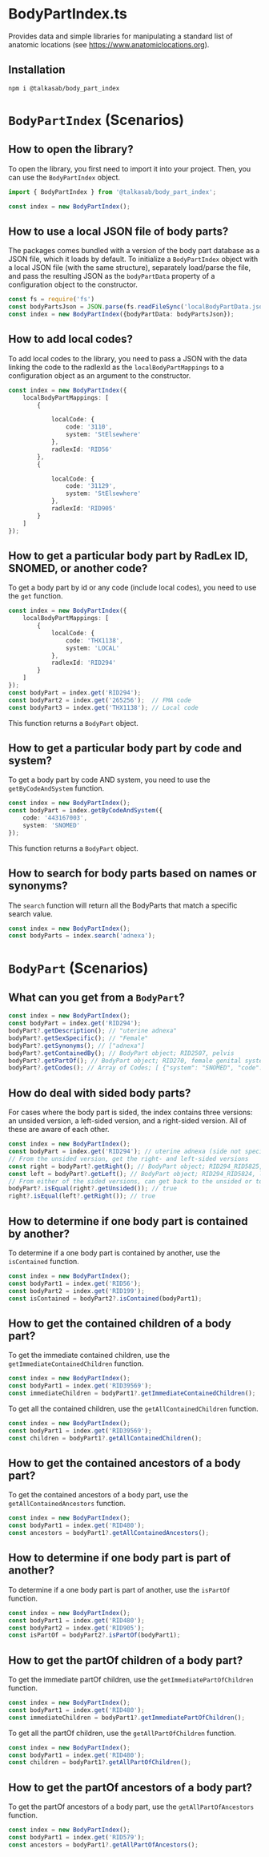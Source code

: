 # BodyPartIndex.ts

Provides data and simple libraries for manipulating a standard list of anatomic locations (see https://www.anatomiclocations.org).

## Installation

```console
npm i @talkasab/body_part_index
```

# `BodyPartIndex` (Scenarios)

## How to open the library?

To open the library, you first need to import it into your project. Then, you can use the `BodyPartIndex` object.

```typescript
import { BodyPartIndex } from '@talkasab/body_part_index';

const index = new BodyPartIndex();
```

## How to use a local JSON file of body parts?

The packages comes bundled with a version of the body part database as a JSON file,
which it loads by default. To initialize a `BodyPartIndex` object with a local JSON
file (with the same structure), separately load/parse the file, and pass the resulting
JSON as the `bodyPartData` property of a configuration object to the constructor.

```typescript
const fs = require('fs')
const bodyPartsJson = JSON.parse(fs.readFileSync('localBodyPartData.json', 'utf8'));
const index = new BodyPartIndex({bodyPartData: bodyPartsJson});
```

## How to add local codes?

To add local codes to the library, you need to pass a JSON with the data linking the code to the radlexId as the `localBodyPartMappings` to a configuration object as an argument
to the constructor.

```typescript
const index = new BodyPartIndex({
    localBodyPartMappings: [
        {

            localCode: {
                code: '3110',
                system: 'StElsewhere'
            },
            radlexId: 'RID56'
        },
        {

            localCode: {
                code: '31129',
                system: 'StElsewhere'
            },
            radlexId: 'RID905'
        }
    ]
});
```

## How to get a particular body part by RadLex ID, SNOMED, or another code?

To get a body part by id or any code (include local codes), you need to use the `get` function.

```typescript
const index = new BodyPartIndex({
    localBodyPartMappings: [
        { 
            localCode: { 
                code: 'THX1138', 
                system: 'LOCAL' 
            }, 
            radlexId: 'RID294' 
        }
    ]
});
const bodyPart = index.get('RID294');
const bodyPart2 = index.get('265256');  // FMA code
const bodyPart3 = index.get('THX1138'); // Local code
```

This function returns a `BodyPart` object.

## How to get a particular body part by code and system?

To get a body part by code AND system, you need to use the `getByCodeAndSystem` function.

```typescript
const index = new BodyPartIndex();
const bodyPart = index.getByCodeAndSystem({
    code: '443167003',
    system: 'SNOMED'
});
```
This function returns a `BodyPart` object.

## How to search for body parts based on names or synonyms?

The `search` function will return all the BodyParts that match a specific search value.

```typescript
const index = new BodyPartIndex();
const bodyParts = index.search('adnexa');
```

# `BodyPart` (Scenarios)

## What can you get from a `BodyPart`?
```typescript
const index = new BodyPartIndex();
const bodyPart = index.get('RID294');
bodyPart?.getDescription(); // "uterine adnexa"
bodyPart?.getSexSpecific(); // "Female"
bodyPart?.getSynonyms(); // ["adnexa"]
bodyPart?.getContainedBy(); // BodyPart object; RID2507, pelvis
bodyPart?.getPartOf(); // BodyPart object; RID270, female genital system
bodyPart?.getCodes(); // Array of Codes; [ {"system": "SNOMED", "code": "53065001"}, ... ]
```
## How do deal with sided body parts?

For cases where the body part is sided, the index contains three versions: an unsided version, a left-sided version, and a right-sided version. All of these are aware of each other.

```typescript
const index = new BodyPartIndex();
const bodyPart = index.get('RID294'); // uterine adnexa (side not specified)
// From the unsided version, get the right- and left-sided versions
const right = bodyPart?.getRight(); // BodyPart object; RID294_RID5825, right uterine adnexa
const left = bodyPart?.getLeft(); // BodyPart object; RID294_RID5824, left uterine adnexa
// From either of the sided versions, can get back to the unsided or to the other side
bodyPart?.isEqual(right?.getUnsided()); // true
right?.isEqual(left?.getRight()); // true
```

## How to determine if one body part is contained by another?

To determine if a one body part is contained by another, use the `isContained` function.

```typescript
const index = new BodyPartIndex();
const bodyPart1 = index.get('RID56');
const bodyPart2 = index.get('RID199');
const isContained = bodyPart2?.isContained(bodyPart1);
```

## How to get the contained children of a body part?

To get the immediate contained children, use the `getImmediateContainedChildren` function.

```typescript
const index = new BodyPartIndex();
const bodyPart1 = index.get('RID39569');
const immediateChildren = bodyPart1?.getImmediateContainedChildren();
```

To get all the contained children, use the `getAllContainedChildren` function.

```typescript
const index = new BodyPartIndex();
const bodyPart1 = index.get('RID39569');
const children = bodyPart1?.getAllContainedChildren();
```

## How to get the contained ancestors of a body part?

To get the contained ancestors of a body part, use the `getAllContainedAncestors` function.

```typescript
const index = new BodyPartIndex();
const bodyPart1 = index.get('RID480');
const ancestors = bodyPart1?.getAllContainedAncestors();
```

## How to determine if one body part is part of another?

To determine if a one body part is part of another, use the `isPartOf` function.

```typescript
const index = new BodyPartIndex();
const bodyPart1 = index.get('RID480');
const bodyPart2 = index.get('RID905');
const isPartOf = bodyPart2?.isPartOf(bodyPart1);
```

## How to get the partOf children of a body part?

To get the immediate partOf children, use the `getImmediatePartOfChildren` function.

```typescript
const index = new BodyPartIndex();
const bodyPart1 = index.get('RID480');
const immediateChildren = bodyPart1?.getImmediatePartOfChildren();
```

To get all the partOf children, use the `getAllPartOfChildren` function.

```typescript
const index = new BodyPartIndex();
const bodyPart1 = index.get('RID480');
const children = bodyPart1?.getAllPartOfChildren();
```

## How to get the partOf ancestors of a body part?

To get the partOf ancestors of a body part, use the `getAllPartOfAncestors` function.

```typescript
const index = new BodyPartIndex();
const bodyPart1 = index.get('RID579');
const ancestors = bodyPart1?.getAllPartOfAncestors();
```
